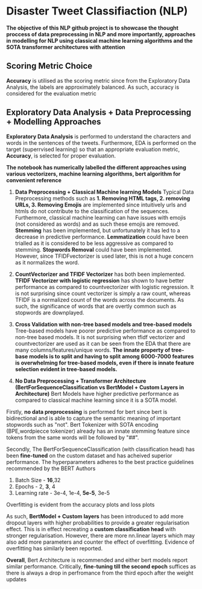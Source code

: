 # Disaster Tweet Classifiaction (NLP)
**The objective of this NLP github project is to showcase the thought proccess of data preprocessing in NLP and more importantly, approaches in modelling for NLP using classical machine learning algorithms and the SOTA transformer architectures with attention**

## Scoring Metric Choice
**Accuracy** is utilised as the scoring metric since from the Exploratory Data Analysis, the labels are approximately balanced. As such, accuracy is considered for the evaluation metric

## Exploratory Data Analysis + Data Preprocessing + Modelling Approaches 
**Exploratory Data Analysis** is performed to understand the characters and words in the sentences of the tweets. Furthermore, EDA is performed on the target (superrvised learning) so that an appropriate evaluation metric, **Accuracy**, is selected for proper evaluation.

**The notebook has numerically labelled the different approaches using various vectorizers, machine learning algorithms, bert algorithm for convenient reference**
1. **Data Preprocessing + Classical Machine learning Models**
Typical Data Preprocessing methods such as **1. Removing HTML tags, 2. removing URLs, 3. Removing Emojis** are implemented since intuitively urls and htmls do not contribute to the classification of the sequences. Furthermore, classical machine learning can have issues with emojis (not considered as words) and as such these emojis are removed. **Stemming** has been implemented, but unfortunately it has led to a decrease in predictive performance. **Lemmatization** could have been trialled as it is considered to be less aggressive as compared to stemming. **Stopwords Removal** could have been implemented. However, since TFIDFvectorizer is used later, this is not a huge concern as it normalizes the word. 

2. **CountVectorizer and TFIDF Vectorizer** has both been implemented. **TFIDF Vectorizer with logistic regression** has shown to have better performance as compared to countvectorizer with logistic regression. It is not surprising since count vectorizer is simply a raw count, whereas TFIDF is a normalized count of the words across the documents. As such, the significance of words that are overtly common such as stopwords are downplayed. 

3. **Cross Validation with non-tree based models and tree-based models**
Tree-based models have poorer predictive performance as compared to non-tree based models. It is not surprising when tfidf vectorizer and countvectorizer are used as it can be seen from the EDA that there are many columns/features/unique words. **The innate property of tree-base models is to split and having to split among 6000-7000 features is overwhelming for tree-based models, even if there is innate feature selection evident in tree-based models.**

4. **No Data Preprocessing + Transformer Architecture (BertForSequenceClassification vs BertModel + Custom Layers in Architecture)**
Bert Models have higher predictive performance as compared to classical machine learning since it is a SOTA model. 

Firstly, **no data preprocessing** is performed for bert since bert is bidirectional and is able to capture the semantic meaning of important stopwords such as "not". Bert Tokenizer with SOTA encoding (BPE,wordpiecce tokenizer) already has an innate stemming feature since tokens from the same words will be followed by "##". 

Secondly, The BertForSequenceClassification (with classification head) has been **fine-tuned** on the custom dataset and has acheived superior performance. 
The hyperparameters adheres to the best practice guidelines recommended by the BERT Authors
1. Batch Size - **16**,32
2. Epochs - 2, **3**, 4
3. Learning rate - 3e-4, 1e-4, **5e-5**, 3e-5

Overfitting is evident from the accuracy plots and loss plots

As such, **BertModel + Custom layers** has been introduced to add more dropout layers with higher probabilities to provide a greater regularisation effect. This is in effect recreating a **custom classification head** with stronger regularisation. However, there are more nn.linear layers which may also add more parameters and counter the effect of overfitting. Evidence of overfitting has similarly been reported.

**Overall**, Bert Architecture is recommended and either bert models report similar performance. Critically, **fine-tuning till the second epoch** suffices as there is always a drop in perfromance from the third epoch after the weight updates 

